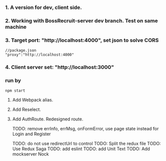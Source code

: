 ### 1. A version for dev, **client side**.
### 2. Working with BossRecruit-server dev branch. Test on same machine
### 3. Target port: "http://localhost:4000", set json to solve CORS
    //package.json
    "proxy":"http://localhost:4000"
### 4. Client server set: "http://localhost:3000"

### run by
    npm start

1. Add Webpack alias. 
2. Add Reselect.
3. Add AuthRoute. Redesigned route.

   TODO: remove errInfo, errMsg, onFormError, use page state instead for Login and Register

   TODO: do not use redirectUrl to control
   TODO: Split the redux file
   TODO: Use Redux Saga
   TODO: add eslint
   TODO: add Unit Text
   TODO: Add mockserver Nock